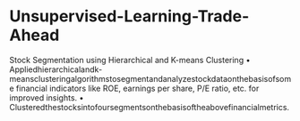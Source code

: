 # Unsupervised-Learning-Trade-Ahead
Stock Segmentation using Hierarchical and K-means Clustering 
• Appliedhierarchicalandk-meansclusteringalgorithmstosegmentandanalyzestockdataonthebasisofsome financial indicators like ROE, earnings per share, P/E ratio, etc. for improved insights. • Clusteredthestocksintofoursegmentsonthebasisoftheabovefinancialmetrics.
